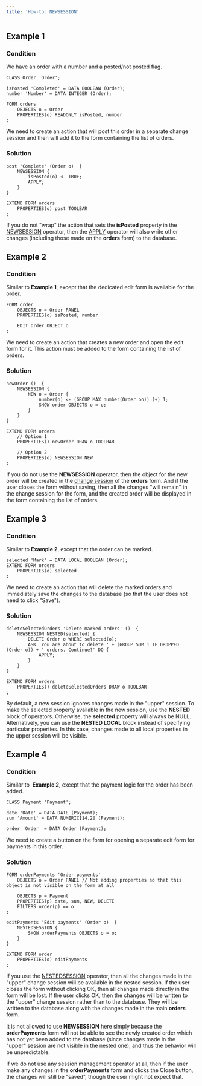 ```yaml
---
title: 'How-to: NEWSESSION'
---
```


## Example 1

### Condition

We have an order with a number and a posted/not posted flag.

```lsf
CLASS Order 'Order';

isPosted 'Completed' = DATA BOOLEAN (Order);
number 'Number' = DATA INTEGER (Order);

FORM orders
    OBJECTS o = Order
    PROPERTIES(o) READONLY isPosted, number
;
```

We need to create an action that will post this order in a separate change session and then will add it to the form containing the list of orders.

### Solution

```lsf
post 'Complete' (Order o)  {
    NEWSESSION {
        isPosted(o) <- TRUE;
        APPLY;
    }
}

EXTEND FORM orders
    PROPERTIES(o) post TOOLBAR
;
```

If you do not "wrap" the action that sets the **isPosted** property in the [NEWSESSION](NEWSESSION_operator.md) operator, then the [APPLY](APPLY_operator.md) operator will also write other changes (including those made on the **orders** form) to the database.

## Example 2

### Condition

Similar to **Example 1**, except that the dedicated edit form is available for the order.

```lsf
FORM order
    OBJECTS o = Order PANEL
    PROPERTIES(o) isPosted, number

    EDIT Order OBJECT o
;
```

We need to create an action that creates a new order and open the edit form for it. This action must be added to the form containing the list of orders.

### Solution

```lsf
newOrder ()  {
    NEWSESSION {
        NEW o = Order {
            number(o) <- (GROUP MAX number(Order oo)) (+) 1;
            SHOW order OBJECTS o = o;
        }
    }
}

EXTEND FORM orders
    // Option 1
    PROPERTIES() newOrder DRAW o TOOLBAR

    // Option 2
    PROPERTIES(o) NEWSESSION NEW
;
```

If you do not use the **NEWSESSION** operator, then the object for the new order will be created in the [change session](Change_sessions.md) of the **orders** form. And if the user closes the form without saving, then all the changes "will remain" in the change session for the form, and the created order will be displayed in the form containing the list of orders.

## Example 3

### Condition

Similar to **Example 2**, except that the order can be marked.

```lsf
selected 'Mark' = DATA LOCAL BOOLEAN (Order);
EXTEND FORM orders
    PROPERTIES(o) selected
;
```

We need to create an action that will delete the marked orders and immediately save the changes to the database (so that the user does not need to click "Save").

### Solution

```lsf
deleteSelectedOrders 'Delete marked orders' ()  {
    NEWSESSION NESTED(selected) {
        DELETE Order o WHERE selected(o);
        ASK 'You are about to delete ' + (GROUP SUM 1 IF DROPPED (Order o)) + ' orders. Continue?' DO {
            APPLY;
        }
    }
}

EXTEND FORM orders
    PROPERTIES() deleteSelectedOrders DRAW o TOOLBAR
;
```

By default, a new session ignores changes made in the "upper" session. To make the selected property available in the new session, use the **NESTED** block of operators. Otherwise, the **selected** property will always be NULL. Alternatively, you can use the **NESTED LOCAL** block instead of specifying particular properties. In this case, changes made to all local properties in the upper session will be visible.

## Example 4

### Condition

Similar to  **Example 2**, except that the payment logic for the order has been added.

```lsf
CLASS Payment 'Payment';

date 'Date' = DATA DATE (Payment);
sum 'Amount' = DATA NUMERIC[14,2] (Payment);

order 'Order' = DATA Order (Payment);
```

We need to create a button on the form for opening a separate edit form for payments in this order.

### Solution

```lsf
FORM orderPayments 'Order payments'
    OBJECTS o = Order PANEL // Not adding properties so that this object is not visible on the form at all

    OBJECTS p = Payment
    PROPERTIES(p) date, sum, NEW, DELETE
    FILTERS order(p) == o
;

editPayments 'Edit payments' (Order o)  {
    NESTEDSESSION {
        SHOW orderPayments OBJECTS o = o;
    }
}

EXTEND FORM order
    PROPERTIES(o) editPayments
;
```

If you use the [NESTEDSESSION](NESTEDSESSION_operator.md) operator, then all the changes made in the "upper" change session will be available in the nested session. If the user closes the form without clicking OK, then all changes made directly in the form will be lost. If the user clicks OK, then the changes will be written to the "upper" change session rather than to the database. They will be written to the database along with the changes made in the main **orders** form.

It is not allowed to use **NEWSESSION** here simply because the **orderPayments** form will not be able to see the newly created order which has not yet been added to the database (since changes made in the "upper" session are not visible in the nested one), and thus the behavior will be unpredictable.

If we do not use any session management operator at all, then if the user make any changes in the **orderPayments** form and clicks the Close button, the changes will still be "saved", though the user might not expect that.
